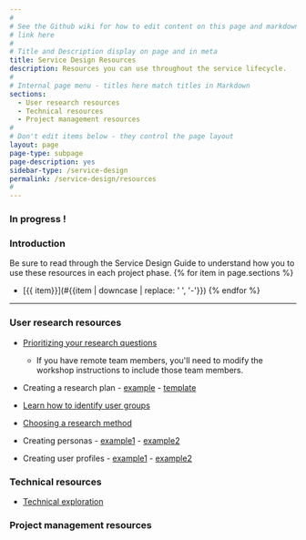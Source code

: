 ```yaml
---
#
# See the Github wiki for how to edit content on this page and markdown styles you can use:
# link here
#
# Title and Description display on page and in meta
title: Service Design Resources
description: Resources you can use throughout the service lifecycle.
#
# Internal page menu - titles here match titles in Markdown
sections:
  - User research resources
  - Technical resources
  - Project management resources
#
# Don't edit items below - they control the page layout
layout: page
page-type: subpage
page-description: yes
sidebar-type: /service-design
permalink: /service-design/resources
#
---
```

### In progress !

### Introduction

Be sure to read through the Service Design Guide to understand how you to use these resources in each project phase.
{% for item in page.sections %}
* [{{ item}}](#{{item | downcase | replace: ' ', '-'}})
{% endfor %}

<hr>

### User research resources

* [Prioritizing your research questions ]({{site.data.resources.workshop-research-questions}})
  * If you have remote team members, you'll need to modify the workshop instructions to include those team members.

* Creating a research plan - [example]({{site.data.resources.research-plan-ex}}) - [template]({{site.data.resources.research-plan-template}})

* [Learn how to identify user groups]({{site.data.resources.identify-user-groups}})

* [Choosing a research method]({{site.data.resources.choose-research-method}})

* Creating personas - [example1]({{site.data.resources.persona-1}}) - [example2]({{site.data.resources.persona-2}})

* Creating user profiles - [example1]({{site.data.resources.user-profiles-1}}) - [example2]({{site.data.resources.user-profiles-2}})


### Technical resources
* [Technical exploration](linkhere)

### Project management resources
